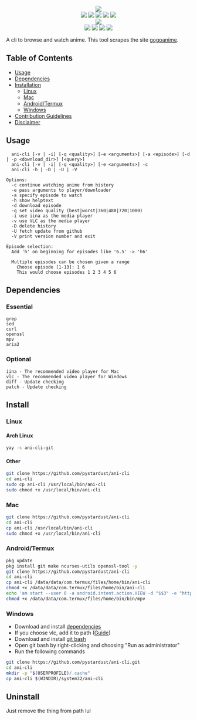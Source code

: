 <p align=center>
<img src="https://capsule-render.vercel.app/api?type=soft&fontColor=e5ab3e&text=pystardust/ani-cli&height=150&fontSize=60&desc=good%20riddance%20Makefile&descAlignY=75&descAlign=60&color=00000000&animation=twinkling">
<br>
<a href="http://makeapullrequest.com"><img src="https://img.shields.io/badge/PRs-welcome-brightgreen.svg"></a>
<img src="https://img.shields.io/badge/os-linux-brightgreen">
<img src="https://img.shields.io/badge/os-mac-brightgreen"></a>
<img src="https://img.shields.io/badge/os-windows-brightgreen"></a>
<img src="https://img.shields.io/badge/os-android-brightgreen"></a>
<br>
<a href="https://discord.gg/aqu7GpqVmR"><img src="https://invidget.switchblade.xyz/aqu7GpqVmR"></a>
<br>
<a href="https://github.com/ura43"><img src="https://img.shields.io/badge/lead-ura43-lightblue"></a>
<a href="https://github.com/CoolnsX"><img src="https://img.shields.io/badge/maintainer-CoolnsX-blue"></a>
<a href="https://github.com/RaynardGerraldo"><img src="https://img.shields.io/badge/maintainer-RayGL-blue"></a>
<a href="https://github.com/Derisis13"><img src="https://img.shields.io/badge/maintainer-Derisis13-blue"></a>
</p>

A cli to browse and watch anime. This tool scrapes the site [gogoanime](https://gogoanime.pe).

## Table of Contents
- [Usage](#Usage)
- [Dependencies](#Dependencies)
- [Installation](#Installation)
  - [Linux](#Linux)
  - [Mac](#Mac)
  - [Android/Termux](#Android/Termux)
  - [Windows](#Windows)
- [Contribution Guidelines](./CONTRIBUTING.md)
- [Disclaimer](./disclaimer.md)

## Usage

  ```text
    ani-cli [-v | -i] [-q <quality>] [-e <arguments>] [-a <episode>] [-d | -p <download_dir>] [<query>]
    ani-cli [-v | -i] [-q <quality>] [-e <arguments>] -c
    ani-cli -h | -D | -U | -V

  Options:
    -c continue watching anime from history
    -e pass arguments to player/downloader
    -a specify episode to watch
    -h show helptext
    -d download episode
    -q set video quality (best|worst|360|480|720|1080)
    -i use iina as the media player
    -v use VLC as the media player
    -D delete history
    -U fetch update from github
    -V print version number and exit

  Episode selection:
    Add 'h' on beginning for episodes like '6.5' -> 'h6'

    Multiple episodes can be chosen given a range
      Choose episode [1-13]: 1 6
      This would choose episodes 1 2 3 4 5 6
  ```

## Dependencies

### Essential

```text
grep
sed
curl
openssl
mpv
aria2
```

### Optional

```text
iina - The recommended video player for Mac
vlc - The recommended video player for Windows
diff - Update checking
patch - Update checking
```

## Install

### Linux

#### Arch Linux

```sh
yay -s ani-cli-git
```

#### Other

```sh
git clone https://github.com/pystardust/ani-cli
cd ani-cli
sudo cp ani-cli /usr/local/bin/ani-cli
sudo chmod +x /usr/local/bin/ani-cli
```

### Mac

```sh
git clone https://github.com/pystardust/ani-cli
cd ani-cli
cp ani-cli /usr/local/bin/ani-cli
sudo chmod +x /usr/local/bin/ani-cli
```

### Android/Termux

```sh
pkg update
pkg install git make ncurses-utils openssl-tool -y
git clone https://github.com/pystardust/ani-cli
cd ani-cli
cp ani-cli /data/data/com.termux/files/home/bin/ani-cli
chmod +x /data/data/com.termux/files/home/bin/ani-cli
echo 'am start --user 0 -a android.intent.action.VIEW -d "$$3" -e "http-header-fields" "$$2" -n is.xyz.mpv/.MPVActivity' > /data/data/com.termux/files/home/bin/bin/mpv
chmod +x /data/data/com.termux/files/home/bin/bin/mpv
```

### Windows

* Download and install [dependencies](#Dependencies)
* If you choose vlc, add it to path ([Guide](https://www.vlchelp.com/add-vlc-command-prompt-windows))
* Download and install [git bash](https://git-scm.com/downloads)
* Open git bash by right-clicking and choosing "Run as administrator"
* Run the following commands

```sh
git clone https://github.com/pystardust/ani-cli.git
cd ani-cli
mkdir -p "$(USERPROFILE)/.cache"
cp ani-cli $(WINDIR)/system32/ani-cli
```

## Uninstall
Just remove the thing from path lul
